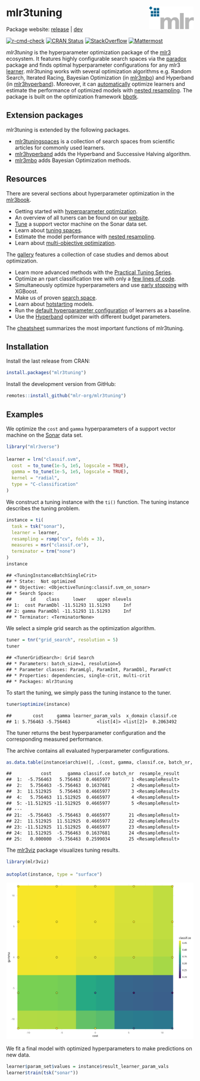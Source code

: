
# mlr3tuning <img src="man/figures/logo.png" align="right" width = "120" />

Package website: [release](https://mlr3tuning.mlr-org.com/) \|
[dev](https://mlr3tuning.mlr-org.com/dev/)

<!-- badges: start -->

[![r-cmd-check](https://github.com/mlr-org/mlr3tuning/actions/workflows/r-cmd-check.yml/badge.svg)](https://github.com/mlr-org/mlr3tuning/actions/workflows/r-cmd-check.yml)
[![CRAN
Status](https://www.r-pkg.org/badges/version-ago/mlr3tuning)](https://cran.r-project.org/package=mlr3tuning)
[![StackOverflow](https://img.shields.io/badge/stackoverflow-mlr3-orange.svg)](https://stackoverflow.com/questions/tagged/mlr3)
[![Mattermost](https://img.shields.io/badge/chat-mattermost-orange.svg)](https://lmmisld-lmu-stats-slds.srv.mwn.de/mlr_invite/)
<!-- badges: end -->

*mlr3tuning* is the hyperparameter optimization package of the
[mlr3](https://mlr-org.com/) ecosystem. It features highly configurable
search spaces via the [paradox](https://github.com/mlr-org/paradox)
package and finds optimal hyperparameter configurations for any mlr3
[learner](https://github.com/mlr-org/mlr3learners). mlr3tuning works
with several optimization algorithms e.g. Random Search, Iterated
Racing, Bayesian Optimization (in
[mlr3mbo](https://github.com/mlr-org/mlr3mbo)) and Hyperband (in
[mlr3hyperband](https://github.com/mlr-org/mlr3hyperband)). Moreover, it
can
[automatically](https://mlr3book.mlr-org.com/chapters/chapter4/hyperparameter_optimization.html#sec-autotuner)
optimize learners and estimate the performance of optimized models with
[nested
resampling](https://mlr3book.mlr-org.com/chapters/chapter4/hyperparameter_optimization.html#sec-nested-resampling).
The package is built on the optimization framework
[bbotk](https://github.com/mlr-org/bbotk).

## Extension packages

mlr3tuning is extended by the following packages.

- [mlr3tuningspaces](https://github.com/mlr-org/mlr3tuningspaces) is a
  collection of search spaces from scientific articles for commonly used
  learners.
- [mlr3hyperband](https://github.com/mlr-org/mlr3hyperband) adds the
  Hyperband and Successive Halving algorithm.
- [mlr3mbo](https://github.com/mlr-org/mlr3mbo) adds Bayesian
  Optimization methods.

## Resources

There are several sections about hyperparameter optimization in the
[mlr3book](https://mlr3book.mlr-org.com).

- Getting started with [hyperparameter
  optimization](https://mlr3book.mlr-org.com/chapters/chapter4/hyperparameter_optimization.html).
- An overview of all tuners can be found on our
  [website](https://mlr-org.com/tuners.html).
- [Tune](https://mlr3book.mlr-org.com/chapters/chapter4/hyperparameter_optimization.html#sec-model-tuning)
  a support vector machine on the Sonar data set.
- Learn about [tuning
  spaces](https://mlr3book.mlr-org.com/chapters/chapter4/hyperparameter_optimization.html#sec-defining-search-spaces).
- Estimate the model performance with [nested
  resampling](https://mlr3book.mlr-org.com/chapters/chapter4/hyperparameter_optimization.html#sec-nested-resampling).
- Learn about [multi-objective
  optimization](https://mlr3book.mlr-org.com/chapters/chapter5/advanced_tuning_methods_and_black_box_optimization.html#sec-multi-metrics-tuning).

The [gallery](https://mlr-org.com/gallery-all-optimization.html)
features a collection of case studies and demos about optimization.

- Learn more advanced methods with the [Practical Tuning
  Series](https://mlr-org.com/gallery/series/2021-03-09-practical-tuning-series-tune-a-support-vector-machine/).
- Optimize an rpart classification tree with only a [few lines of
  code](https://mlr-org.com/gallery/optimization/2022-11-10-hyperparameter-optimization-on-the-palmer-penguins/).
- Simultaneously optimize hyperparameters and use [early
  stopping](https://mlr-org.com/gallery/optimization/2022-11-04-early-stopping-with-xgboost/)
  with XGBoost.
- Make us of proven [search
  space](https://mlr-org.com/gallery/optimization/2021-07-06-introduction-to-mlr3tuningspaces/).
- Learn about
  [hotstarting](https://mlr-org.com/gallery/optimization/2023-01-16-hotstart/)
  models.
- Run the [default hyperparameter
  configuration](https://mlr-org.com/gallery/optimization/2023-01-31-default-configuration/)
  of learners as a baseline.
- Use the
  [Hyperband](https://mlr-org.com/gallery/series/2023-01-15-hyperband-xgboost/)
  optimizer with different budget parameters.

The [cheatsheet](https://cheatsheets.mlr-org.com/mlr3tuning.pdf)
summarizes the most important functions of mlr3tuning.

## Installation

Install the last release from CRAN:

``` r
install.packages("mlr3tuning")
```

Install the development version from GitHub:

``` r
remotes::install_github("mlr-org/mlr3tuning")
```

## Examples

We optimize the `cost` and `gamma` hyperparameters of a support vector
machine on the
[Sonar](https://mlr3.mlr-org.com/reference/mlr_tasks_sonar.html) data
set.

``` r
library("mlr3verse")

learner = lrn("classif.svm",
  cost  = to_tune(1e-5, 1e5, logscale = TRUE),
  gamma = to_tune(1e-5, 1e5, logscale = TRUE),
  kernel = "radial",
  type = "C-classification"
)
```

We construct a tuning instance with the `ti()` function. The tuning
instance describes the tuning problem.

``` r
instance = ti(
  task = tsk("sonar"),
  learner = learner,
  resampling = rsmp("cv", folds = 3),
  measures = msr("classif.ce"),
  terminator = trm("none")
)
instance
```

    ## <TuningInstanceBatchSingleCrit>
    ## * State:  Not optimized
    ## * Objective: <ObjectiveTuning:classif.svm_on_sonar>
    ## * Search Space:
    ##       id    class     lower    upper nlevels
    ## 1:  cost ParamDbl -11.51293 11.51293     Inf
    ## 2: gamma ParamDbl -11.51293 11.51293     Inf
    ## * Terminator: <TerminatorNone>

We select a simple grid search as the optimization algorithm.

``` r
tuner = tnr("grid_search", resolution = 5)
tuner
```

    ## <TunerGridSearch>: Grid Search
    ## * Parameters: batch_size=1, resolution=5
    ## * Parameter classes: ParamLgl, ParamInt, ParamDbl, ParamFct
    ## * Properties: dependencies, single-crit, multi-crit
    ## * Packages: mlr3tuning

To start the tuning, we simply pass the tuning instance to the tuner.

``` r
tuner$optimize(instance)
```

    ##        cost     gamma learner_param_vals  x_domain classif.ce
    ## 1: 5.756463 -5.756463          <list[4]> <list[2]>  0.2063492

The tuner returns the best hyperparameter configuration and the
corresponding measured performance.

The archive contains all evaluated hyperparameter configurations.

``` r
as.data.table(instance$archive)[, .(cost, gamma, classif.ce, batch_nr, resample_result)]
```

    ##           cost      gamma classif.ce batch_nr  resample_result
    ##  1:  -5.756463   5.756463  0.4665977        1 <ResampleResult>
    ##  2:   5.756463  -5.756463  0.1637681        2 <ResampleResult>
    ##  3:  11.512925   5.756463  0.4665977        3 <ResampleResult>
    ##  4:   5.756463  11.512925  0.4665977        4 <ResampleResult>
    ##  5: -11.512925 -11.512925  0.4665977        5 <ResampleResult>
    ## ---
    ## 21:  -5.756463  -5.756463  0.4665977       21 <ResampleResult>
    ## 22:  11.512925  11.512925  0.4665977       22 <ResampleResult>
    ## 23: -11.512925  11.512925  0.4665977       23 <ResampleResult>
    ## 24:  11.512925  -5.756463  0.1637681       24 <ResampleResult>
    ## 25:   0.000000  -5.756463  0.2599034       25 <ResampleResult>

The [mlr3viz](https://mlr3viz.mlr-org.com/) package visualizes tuning
results.

``` r
library(mlr3viz)

autoplot(instance, type = "surface")
```

<img src="man/figures/plot.png"/>

We fit a final model with optimized hyperparameters to make predictions
on new data.

``` r
learner$param_set$values = instance$result_learner_param_vals
learner$train(tsk("sonar"))
```
